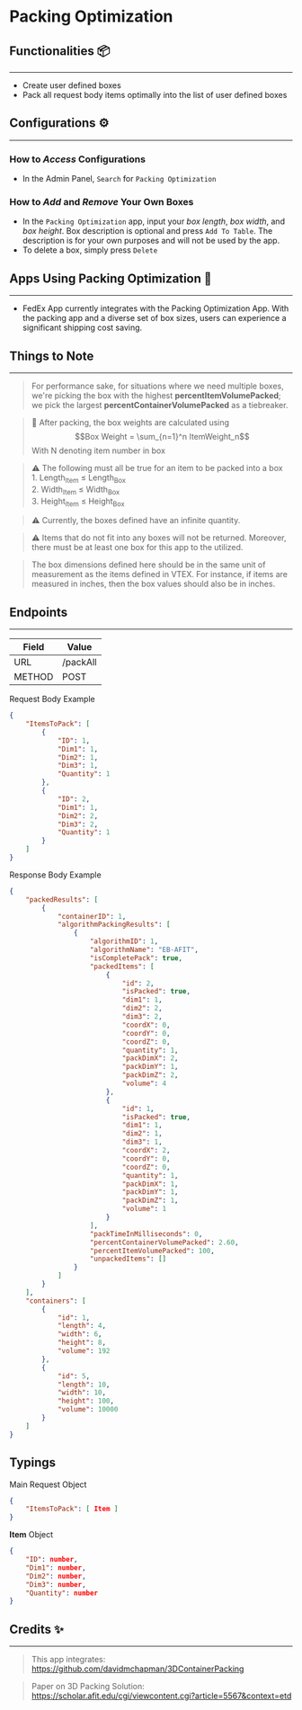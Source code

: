 # Packing Optimization

## Functionalities 📦
---
- Create user defined boxes
- Pack all request body items optimally into the list of user defined boxes

## Configurations ⚙️
---
### How to *Access* Configurations
- In the Admin Panel, `Search` for `Packing Optimization`
### How to *Add* and *Remove* Your Own Boxes
- In the `Packing Optimization` app, input your *box length*, *box width*, and *box height*. Box description is optional and press `Add To Table`. The description is for your own purposes and will not be used by the app.
- To delete a box, simply press `Delete`

## Apps Using Packing Optimization 🚚
---
- FedEx App currently integrates with the Packing Optimization App. With the packing app and a diverse set of box sizes, users can experience a significant shipping cost saving.

## Things to Note
---
> For performance sake, for situations where we need multiple boxes, we're picking the box with the highest **percentItemVolumePacked**; we pick the largest **percentContainerVolumePacked** as a tiebreaker.

> 🧮 After packing, the box weights are calculated using $$Box Weight = \sum_{n=1}^n ItemWeight_n$$ With N denoting item number in box

> ⚠️ The following must all be true for an item to be packed into a box \
    1. Length<sub>Item</sub> ≤ Length<sub>Box</sub> \
    2. Width<sub>Item</sub> ≤ Width<sub>Box</sub> \
    3. Height<sub>Item</sub> ≤ Height<sub>Box</sub> 

> ⚠️ Currently, the boxes defined have an infinite quantity.

> ⚠️ Items that do not fit into any boxes will not be returned. Moreover, there must be at least one box for this app to the utilized.

> The box dimensions defined here should be in the same unit of measurement as the items defined in VTEX. For instance, if items are measured in inches, then the box values should also be in inches.


## Endpoints
---
| Field | Value |
| --- | ---|
|URL|/packAll|
|METHOD|POST|

Request Body Example
```json
{
    "ItemsToPack": [
        {
            "ID": 1,
            "Dim1": 1,
            "Dim2": 1,
            "Dim3": 1,
            "Quantity": 1
        },
        {
            "ID": 2,
            "Dim1": 1,
            "Dim2": 2,
            "Dim3": 2,
            "Quantity": 1
        }
    ]
}
```

Response Body Example
```json
{
    "packedResults": [
        {
            "containerID": 1,
            "algorithmPackingResults": [
                {
                    "algorithmID": 1,
                    "algorithmName": "EB-AFIT",
                    "isCompletePack": true,
                    "packedItems": [
                        {
                            "id": 2,
                            "isPacked": true,
                            "dim1": 1,
                            "dim2": 2,
                            "dim3": 2,
                            "coordX": 0,
                            "coordY": 0,
                            "coordZ": 0,
                            "quantity": 1,
                            "packDimX": 2,
                            "packDimY": 1,
                            "packDimZ": 2,
                            "volume": 4
                        },
                        {
                            "id": 1,
                            "isPacked": true,
                            "dim1": 1,
                            "dim2": 1,
                            "dim3": 1,
                            "coordX": 2,
                            "coordY": 0,
                            "coordZ": 0,
                            "quantity": 1,
                            "packDimX": 1,
                            "packDimY": 1,
                            "packDimZ": 1,
                            "volume": 1
                        }
                    ],
                    "packTimeInMilliseconds": 0,
                    "percentContainerVolumePacked": 2.60,
                    "percentItemVolumePacked": 100,
                    "unpackedItems": []
                }
            ]
        }
    ],
    "containers": [
        {
            "id": 1,
            "length": 4,
            "width": 6,
            "height": 8,
            "volume": 192
        },
        {
            "id": 5,
            "length": 10,
            "width": 10,
            "height": 100,
            "volume": 10000
        }
    ]
}

```

## Typings

Main Request Object
```json
{
    "ItemsToPack": [ Item ]
}
```

**Item** Object
```json
{
    "ID": number,
    "Dim1": number,
    "Dim2": number,
    "Dim3": number,
    "Quantity": number
}
```

## Credits ✨
---
> This app integrates: https://github.com/davidmchapman/3DContainerPacking
 
> Paper on 3D Packing Solution: https://scholar.afit.edu/cgi/viewcontent.cgi?article=5567&context=etd